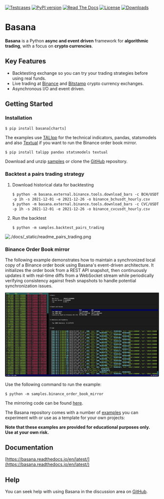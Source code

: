 [![Testcases](https://github.com/gbeced/basana/actions/workflows/runtests.yml/badge.svg?branch=master)](https://github.com/gbeced/basana/actions/workflows/runtests.yml)
[![PyPI version](https://badge.fury.io/py/basana.svg)](https://badge.fury.io/py/basana)
[![Read The Docs](https://readthedocs.org/projects/basana/badge/?version=latest)](https://basana.readthedocs.io/en/latest/)
[![License](https://img.shields.io/badge/License-Apache%202.0-blue.svg)](https://opensource.org/licenses/Apache-2.0)
[![Downloads](https://static.pepy.tech/badge/basana/month)](https://pepy.tech/project/basana)

# Basana

**Basana** is a Python **async and event driven** framework for **algorithmic trading**, with a focus on **crypto currencies**.

## Key Features

* Backtesting exchange so you can try your trading strategies before using real funds.
* Live trading at [Binance](https://www.binance.com/) and [Bitstamp](https://www.bitstamp.net/) crypto currency exchanges.
* Asynchronous I/O and event driven.

## Getting Started

### Installation

```
$ pip install basana[charts]
```

The examples use [TALIpp](https://github.com/nardew/talipp) for the technical indicators, pandas, statsmodels and also [Textual](https://textual.textualize.io/) if you want to run the Binance order book mirror.

```
$ pip install talipp pandas statsmodels textual
```

Download and unzip [samples](https://github.com/gbeced/basana/releases/download/1.9/samples.zip) or clone the [GitHub](https://github.com/gbeced/basana/) repository.

### Backtest a pairs trading strategy

1. Download historical data for backtesting

	```
	$ python -m basana.external.binance.tools.download_bars -c BCH/USDT -p 1h -s 2021-12-01 -e 2021-12-26 -o binance_bchusdt_hourly.csv
	$ python -m basana.external.binance.tools.download_bars -c CVC/USDT -p 1h -s 2021-12-01 -e 2021-12-26 -o binance_cvcusdt_hourly.csv
	```

2. Run the backtest

	```
	$ python -m samples.backtest_pairs_trading
	```

![./docs/_static/readme_pairs_trading.png](./docs/_static/readme_pairs_trading.png)

### Binance Order Book mirror

The following example demonstrates how to maintain a synchronized local copy of a Binance order book using Basana's event-driven architecture. It initializes the order book from a REST API snapshot, then continuously updates it with real-time diffs from a WebSocket stream while periodically verifying consistency against fresh snapshots to handle potential synchronization issues.

![./docs/_static/order_book_mirror.png](./docs/_static/order_book_mirror.png)

Use the following command to run the example:

```
$ python -m samples.binance_order_book_mirror
```

The mirroring code can be found [here](./samples/binance/order_book_mirror.py).

The Basana repository comes with a number of [examples](./samples) you can experiment with or use as a template for your own projects:

**Note that these examples are provided for educational purposes only. Use at your own risk.**

## Documentation

[https://basana.readthedocs.io/en/latest/](https://basana.readthedocs.io/en/latest/)

## Help

You can seek help with using Basana in the discussion area on [GitHub](https://github.com/gbeced/basana/discussions).
